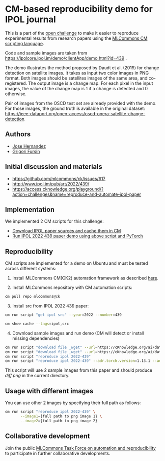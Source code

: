 # CM-based reproducibility demo for IPOL journal

This is a part of the [open challenge](https://access.cknowledge.org/playground/?action=challenges&name=f284c08891c44058) 
to make it easier to reproduce experimental results from research papers 
using the [MLCommons CM scripting language](https://github.com/mlcommons/ck).

Code and sample images are taken from https://ipolcore.ipol.im/demo/clientApp/demo.html?id=439 .

The demo illustrates the method proposed by Daudt et al. (2019) for change detection on satellite images. It takes as input two color images in PNG format. Both images should be satellites images of the same area, and co-registered.
The output image is a change map. For each pixel in the input images, the value of the change map is 1 if a change is detected and 0 otherwise.

Pair of images from the OSCD test set are already provided with the demo. For those images, 
the ground truth is available in the original dataset: https://ieee-dataport.org/open-access/oscd-onera-satellite-change-detection.

## Authors

* [Jose Hernandez](https://www.linkedin.com/in/jose-hernandez-a261182b)
* [Grigori Fursin](https://cKnowledge.org/gfursin)

## Initial discussion and materials

* https://github.com/mlcommons/ck/issues/617
* http://www.ipol.im/pub/art/2022/439/
* https://access.cknowledge.org/playground/?action=challenges&name=reproduce-and-automate-ipol-paper

## Implementation

We implemented 2 CM scripts for this challenge:

* [Download IPOL paper sources and cache them in CM]( https://github.com/mlcommons/cm4mlops/tree/main/script/get-ipol-src )
* [Run IPOL 2022 439 paper demo using above script and PyTorch]( https://github.com/mlcommons/cm4mlops/tree/main/script/reproduce-ipol-paper-2022-439 )

## Reproducibility

CM scripts are implemented for a demo on Ubuntu and must be tested across different systems:

1. Install MLCommons CM(CK2) automation framework as described [here](https://github.com/mlcommons/ck/blob/master/docs/installation.md).

2. Install MLCommons repository with CM automation scripts:

```bash
cm pull repo mlcommons@ck
```

3. Install src from IPOL 2022 439 paper:
```bash
cm run script "get ipol src" --year=2022 --number=439

cm show cache --tags=ipol,src
```

4. Download sample images and run demo (CM will detect or install missing dependencies)
```bash
cm run script "download file _wget" --url=https://cKnowledge.org/ai/data/ipol-paper-2024-439-sample-image-1.png --verify=no --env.CM_DOWNLOAD_CHECKSUM=850639287ad23194576582680c2ecfc3
cm run script "download file _wget" --url=https://cKnowledge.org/ai/data/ipol-paper-2024-439-sample-image-2.png --verify=no --env.CM_DOWNLOAD_CHECKSUM=31364c03d91873ed2d244cce6d664dd0
cm run script "reproduce ipol 2022-439"
cm run script "reproduce ipol 2022-439" --adr.torch.version=1.13.1 --adr.torchvision.version=0.14.1
```

This script will use 2 sample images from this paper
and should produce *diff.png* in the current directory.

## Usage with different images

You can use other 2 images by specifying their full path as follows:
```bash
cm run script "reproduce ipol 2022-439" \
       --image1={full path to png image 1} \
       --image2={full path to png image 2}
```

## Collaborative development

Join the public [MLCommons Task Force on automation and reproducibility](https://github.com/mlcommons/ck/blob/master/docs/taskforce.md)
to participate in further collaborative developments.

